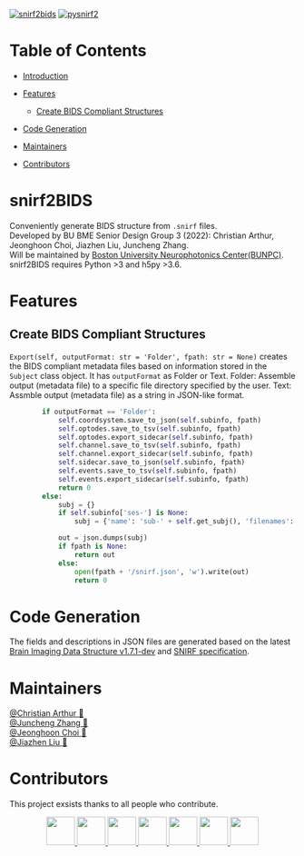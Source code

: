 [![snirf2bids](https://img.shields.io/pypi/v/snirf2bids?color=blue&label=snirf2bids&style=flat-square)](https://pypi.org/project/snirf2bids/0.1.7/)
[![pysnirf2](https://img.shields.io/pypi/v/pysnirf2?color=blue&label=pysnirf2&style=flat-square)](https://pypi.org/project/pysnirf2/)

# Table of Contents
- [Introduction](#snirf2bids)
- [Features](#features)
  - [Create BIDS Compliant Structures](#create-bids-compliant-structures)

- [Code Generation](#code-generation)
- [Maintainers](#maintainers)
- [Contributors](#contributors)

 

# snirf2BIDS
Conveniently generate BIDS structure from `.snirf` files.  
Developed by BU BME Senior Design Group 3 (2022): Christian Arthur, Jeonghoon Choi, Jiazhen Liu, Juncheng Zhang.   
Will be maintained by [Boston University Neurophotonics Center(BUNPC)](https://github.com/BUNPC).  
snirf2BIDS requires Python >3 and h5py >3.6.

# Features

## Create BIDS Compliant Structures
`Export(self, outputFormat: str = 'Folder', fpath: str = None)` creates the BIDS compliant metadata files based on information stored in the `Subject` class object. It has `outputFormat` as Folder or Text.
Folder: Assemble output (metadata file) to a specific file directory specified by the user.
Text: Assmble output (metadata file) as a string in JSON-like format.
```python
        if outputFormat == 'Folder':
            self.coordsystem.save_to_json(self.subinfo, fpath)
            self.optodes.save_to_tsv(self.subinfo, fpath)
            self.optodes.export_sidecar(self.subinfo, fpath)
            self.channel.save_to_tsv(self.subinfo, fpath)
            self.channel.export_sidecar(self.subinfo, fpath)
            self.sidecar.save_to_json(self.subinfo, fpath)
            self.events.save_to_tsv(self.subinfo, fpath)
            self.events.export_sidecar(self.subinfo, fpath)
            return 0
        else:
            subj = {}
            if self.subinfo['ses-'] is None:
                subj = {'name': 'sub-' + self.get_subj(), 'filenames': self.pull_fnames(), 'sessions': self.get_ses()}

            out = json.dumps(subj)
            if fpath is None:
                return out
            else: 
                open(fpath + '/snirf.json', 'w').write(out)
                return 0
 ```

# Code Generation

The fields and descriptions in JSON files are generated based on the latest [Brain Imaging Data Structure v1.7.1-dev](https://bids-specification--802.org.readthedocs.build/en/stable/04-modality-specific-files/11-functional-near-infrared-spectroscopy.html#channels-description-_channelstsv) 
and [SNIRF specification](https://github.com/fNIRS/snirf).

# Maintainers
[@Christian Arthur :melon:](https://github.com/chrsthur)<br>
[@Juncheng Zhang :tangerine:](https://github.com/andyzjc)<br>
[@Jeonghoon Choi :pineapple:](https://github.com/jeonghoonchoi)<br>
[@Jiazhen Liu :grapes:](https://github.com/ELISALJZ)<br>

# Contributors
This project exsists thanks to all people who contribute. <br>
<center class= "half">
<a href="https://github.com/sstucker">
<img src="https://github.com/sstucker.png" width="50" height="50">
</a>

<a href="https://github.com/rob-luke">
<img src="https://github.com/rob-luke.png" width="50" height="50">
</a>

<a href="https://github.com/chrsthur">
<img src="https://github.com/chrsthur.png" width="50" height="50">
</a>

<a href="https://github.com/andyzjc">
<img src="https://github.com/andyzjc.png" width="50" height="50">
</a>

<a href="https://github.com/jeonghoonchoi">
<img src="https://github.com/jeonghoonchoi.png" width="50" height="50">
</a>

<a href="https://github.com/ELISALJZ">
<img src="https://github.com/ELISALJZ.png" width="50" height="50">
</a>
  
<a href="https://github.com/dboas">
<img src="https://github.com/dboas.png" width="50" height="50">
</a>
                                                     </center>
